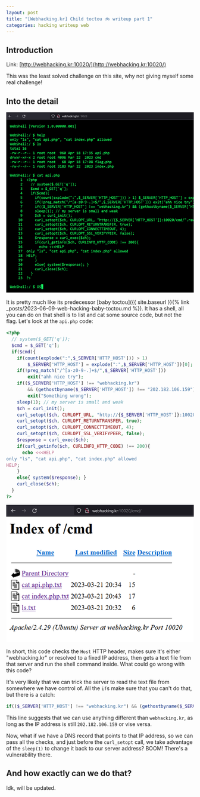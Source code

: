 ```yaml
---
layout: post
title: "[Webhacking.kr] Child toctou 🚲 writeup part 1"
categories: hacking writeup web
---
```


## Introduction
Link: [http://webhacking.kr:10020/](http://webhacking.kr:10020/)

This was the least solved challenge on this site, why not giving myself some real challenge!

## Into the detail

![shell](/assets/images/child-toctou/shell.png)

It is pretty much like its predecessor [baby toctou]({{ site.baseurl }}{% link _posts/2023-06-09-web-hacking-baby-toctou.md %}). It has a shell, all you can do on that shell is to list and cat some source code, but not the flag. Let's look at the `api.php` code:

```php
<?php
  // system($_GET['q']);
  $cmd = $_GET['q'];
  if($cmd){
    if(count(explode(":",$_SERVER['HTTP_HOST'])) > 1)
        $_SERVER['HTTP_HOST'] = explode(":",$_SERVER['HTTP_HOST'])[0];
    if(!preg_match("/^[a-z0-9-.]+$/",$_SERVER['HTTP_HOST']))
        exit("ahh nice try");
    if(($_SERVER['HTTP_HOST'] !== "webhacking.kr") 
        && (gethostbyname($_SERVER['HTTP_HOST']) !== "202.182.106.159")) 
        exit("Something wrong");
    sleep(1); // my server is small and weak
    $ch = curl_init();
    curl_setopt($ch, CURLOPT_URL, "http://{$_SERVER['HTTP_HOST']}:10020/cmd/".rawurlencode($cmd).".txt");
    curl_setopt($ch, CURLOPT_RETURNTRANSFER, true);
    curl_setopt($ch, CURLOPT_CONNECTTIMEOUT, 4);
    curl_setopt($ch, CURLOPT_SSL_VERIFYPEER, false);
    $response = curl_exec($ch);
    if(curl_getinfo($ch, CURLINFO_HTTP_CODE) !== 200){
      echo <<<HELP
only "ls", "cat api.php", "cat index.php" allowed
HELP;
    }
    else{ system($response); }
    curl_close($ch);
  }
?>
```

![cmd](/assets/images/child-toctou/cmd.png)

In short, this code checks the `Host` HTTP header, makes sure it's either "webhacking.kr" or resolved to a fixed IP address, then gets a text file from that server and run the shell command inside. What could go wrong with this code?

It's very likely that we can trick the server to read the text file from somewhere we have control of. All the `if`s make sure that you can't do that, but there is a catch:

```php
if(($_SERVER['HTTP_HOST'] !== "webhacking.kr") && (gethostbyname($_SERVER['HTTP_HOST']) !== "202.182.106.159")) exit("Something wrong");
```
This line suggests that we can use anything different than `webhacking.kr`, as long as the IP address is still `202.182.106.159` or vise versa.

Now, what if we have a DNS record that points to that IP address, so we can pass all the checks, and just before the `curl_setopt` call, we take advantage of the `sleep(1)` to change it back to our server address? BOOM! There's a vulnerability there.

## And how exactly can we do that?
Idk, will be updated.
